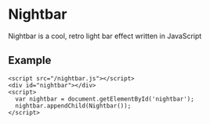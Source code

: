 # Nightbar

Nightbar is a cool, retro light bar effect written in JavaScript

## Example

    <script src="/nightbar.js"></script>
    <div id="nightbar"></div>
    <script>
      var nightbar = document.getElementById('nightbar');
      nightbar.appendChild(Nightbar());
    </script>
